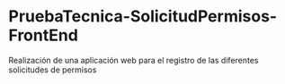 # PruebaTecnica-SolicitudPermisos-FrontEnd
Realización de una aplicación web para el registro de las diferentes solicitudes de permisos
